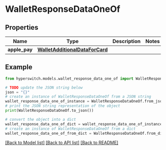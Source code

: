 # WalletResponseDataOneOf


## Properties

Name | Type | Description | Notes
------------ | ------------- | ------------- | -------------
**apple_pay** | [**WalletAdditionalDataForCard**](WalletAdditionalDataForCard.md) |  | 

## Example

```python
from hyperswitch.models.wallet_response_data_one_of import WalletResponseDataOneOf

# TODO update the JSON string below
json = "{}"
# create an instance of WalletResponseDataOneOf from a JSON string
wallet_response_data_one_of_instance = WalletResponseDataOneOf.from_json(json)
# print the JSON string representation of the object
print(WalletResponseDataOneOf.to_json())

# convert the object into a dict
wallet_response_data_one_of_dict = wallet_response_data_one_of_instance.to_dict()
# create an instance of WalletResponseDataOneOf from a dict
wallet_response_data_one_of_from_dict = WalletResponseDataOneOf.from_dict(wallet_response_data_one_of_dict)
```
[[Back to Model list]](../README.md#documentation-for-models) [[Back to API list]](../README.md#documentation-for-api-endpoints) [[Back to README]](../README.md)



